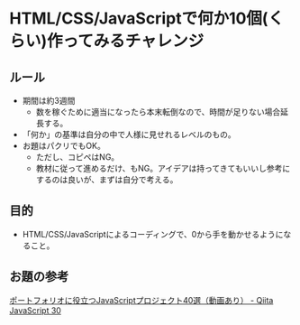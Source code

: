 # HTML/CSS/JavaScriptで何か10個(くらい)作ってみるチャレンジ

## ルール

- 期間は約3週間
  - 数を稼ぐために適当になったら本末転倒なので、時間が足りない場合延長する。
- 「何か」の基準は自分の中で人様に見せれるレベルのもの。
- お題はパクリでもOK。
  - ただし、コピペはNG。
  - 教材に従って進めるだけ、もNG。アイデアは持ってきてもいいし参考にするのは良いが、まずは自分で考える。

## 目的

* HTML/CSS/JavaScriptによるコーディングで、0から手を動かせるようになること。

## お題の参考

[ポートフォリオに役立つJavaScriptプロジェクト40選（動画あり） - Qiita](https://qiita.com/baby-degu/items/33acb94e404feaf58d35)
[JavaScript 30](https://javascript30.com/)
